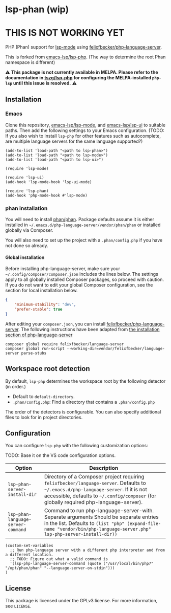 # lsp-phan (wip)

# THIS IS NOT WORKING YET

PHP (Phan) support for [lsp-mode](https://github.com/emacs-lsp/lsp-mode) using [felixfbecker/php-language-server](https://github.com/TysonAndre/lsp-phan#installation).

This is forked from [emacs-lsp/lsp-php](https://github.com/emacs-lsp/lsp-php). (The way to determine the root Phan namespace is different)

:warning: **This package is not currently available in MELPA. Please refer to the documentation in [tszg/lsp-php](https://github.com/tszg/lsp-php) for configuring the MELPA-installed `php-lsp` until this issue is resolved.** :warning:

## Installation

### Emacs

Clone this repository, [emacs-lsp/lsp-mode](https://github.com/emacs-lsp/lsp-mode), and [emacs-lsp/lsp-ui](https://github.com/emacs-lsp/lsp-ui) to suitable paths. Then add the following settings to your Emacs configuration.
(TODO: If you also wish to install `lsp-php` for other features such as autocomplete, are multiple language servers for the same language supported?)

```emacs-lisp
(add-to-list 'load-path "<path to lsp-phan>")
(add-to-list 'load-path "<path to lsp-mode>")
(add-to-list 'load-path "<path to lsp-ui>")

(require 'lsp-mode)

(require 'lsp-ui)
(add-hook 'lsp-mode-hook 'lsp-ui-mode)

(require 'lsp-phan)
(add-hook 'php-mode-hook #'lsp-mode)
```

### phan installation

You will need to install [phan/phan](https://github.com/phan/phan). Package defaults assume it is either installed in `~/.emacs.d/php-language-server/vendor/phan/phan` or installed globally via Composer.

You will also need to set up the project with a `.phan/config.php` if you have not done so already.

#### Global installation

Before installing php-language-server, make sure your `~/.config/composer/composer.json` includes the lines below. The settings apply to all globally installed Composer packages, so proceed with caution. If you do not want to edit your global Composer configuration, see the section for local installation below.

```json
{
    "minimum-stability": "dev",
    "prefer-stable": true
}

```
After editing your `composer.json`, you can install [felixfbecker/php-language-server](https://github.com/felixfbecker/php-language-server).
The following instructions have been adapted from [the installation section of php-language-server](https://github.com/felixfbecker/php-language-server#installation)

```shell
composer global require felixfbecker/language-server
composer global run-script --working-dir=vendor/felixfbecker/language-server parse-stubs
```

## Workspace root detection

By default, `lsp-php` determines the workspace root by the following detector (in order.)

- Default to `default-directory`.
- `.phan/config.php`: Find a directory that contains a `.phan/config.php`

The order of the detectors is configurable. You can also specify additional files to look for in project directories.

## Configuration

You can configure `lsp-php` with the following customization options:

TODO: Base it on the VS code configuration options.

| Option | Description |
| ------ | ----------- |
| `lsp-phan-server-install-dir` | Directory of a Composer project requiring `felixfbecker/language-server`. Defaults to `~/.emacs.d/php-language-server`. If it is not accessible, defaults to `~/.config/composer` (for globally required php-language-server). |
| `lsp-phan-language-server-command` | Command to run php-language-server-with. Separate arguments Should be separate entries in the list. Defaults to `(list "php" (expand-file-name "vendor/bin/php-language-server.php" lsp-php-server-install-dir))` |

```emacs
(custom-set-variables
  ;; Run php-language server with a different php interpreter and from a different location.
  ;; TODO: Figure out what a valid command is
  '(lsp-php-language-server-command (quote ("/usr/local/bin/php7" "/opt/phan/phan" "--language-server-on-stdin")))
)

```

## License

This package is licensed under the GPLv3 license. For more information, see `LICENSE`.
